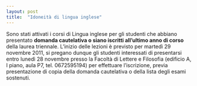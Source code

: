 ```yaml
---
layout: post
title:  "Idoneità di lingua inglese"
---
```


Sono stati attivati i corsi di Lingua inglese per gli studenti che abbiano presentato **domanda cautelativa o siano iscritti all’ultimo anno di corso** della laurea triennale. L’inizio delle lezioni è previsto per martedì 29 novembre 2011, si pregano dunque gli studenti interessati di presentarsi entro lunedì 28 novembre presso la Facoltà di Lettere e Filosofia (edificio A, I piano, aula P7, tel. 0672595194) per effettuare l’iscrizione, previa presentazione di copia della domanda cautelativa o della lista degli esami sostenuti.
